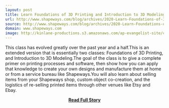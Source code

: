 ```yaml
---
layout: post
title: Learn Foundations of 3D Printing and Introduction to 3D Modeling
url: http://www.shapeways.com/blog/archives/2020-Learn-Foundations-of-3D-Printing-and-Introduction-to-3D-Modeling.html
source: http://www.shapeways.com/blog/archives/2020-Learn-Foundations-of-3D-Printing-and-Introduction-to-3D-Modeling.html
domain: www.shapeways.com
image: http://kinlane-productions.s3.amazonaws.com/ap-evangelist-site/curated/screenshots/7593_www_shapeways_com.png
---
```


<p>This class has evolved greatly over the past year and a half.This is an extended version that is essentially two classes: Foundations of 3D Printing, and Introduction to 3D Modeling.The goal of the class is to give a complete primer on printing processes and software, then show how you can apply that knowledge to create your own designs and manufacture them at home or from a service bureau like Shapeways.You will also learn about selling items from your Shapeways shop, custom object co-creation, and the logistics of re-selling printed items through other venues like Etsy and Ebay. </p>
<center><p><a href="http://www.shapeways.com/blog/archives/2020-Learn-Foundations-of-3D-Printing-and-Introduction-to-3D-Modeling.html" style='padding:25px; font-sze:18px; font-weight: bold;'>Read Full Story</a></p></center>

